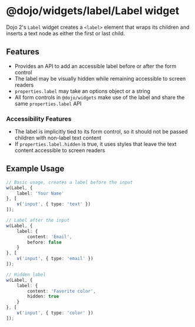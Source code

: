 # @dojo/widgets/label/Label widget

Dojo 2's `Label` widget creates a `<label>` element that wraps its children and inserts a text node as either the first or last child.


## Features

- Provides an API to add an accessible label before or after the form control
- The label may be visually hidden while remaining accessible to screen readers
- `properties.label` may take an options object or a string
- All form controls in `@dojo/widgets` make use of the label and share the same `properties.label` API

### Accessibility Features

- The label is implicitly tied to its form control, so it should not be passed children with non-label text content
- If `properties.label.hidden` is true, it uses styles that leave the text content accessible to screen readers

## Example Usage

```typescript
// Basic usage, creates a label before the input
w(Label, {
	label: 'Your Name'
}, [
	v('input', { type: 'text' })
]);

// Label after the input
w(Label, {
	label: {
		content: 'Email',
		before: false
	}
}, [
	v('input', { type: 'email' })
]);

// Hidden label
w(Label, {
	label: {
		content: 'Favorite color',
		hidden: true
	}
}, [
	v('input', { type: 'color' })
]);
```
